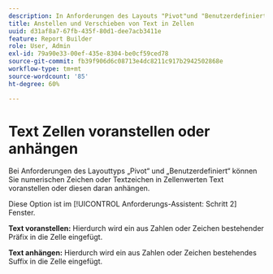 ```yaml
---
description: In Anforderungen des Layouts "Pivot"und "Benutzerdefiniert"erfahren Sie, wie Sie Zellen Textzeichenfolgen oder -zeichen voranstellen oder daran anhängen.
title: Anstellen und Verschieben von Text in Zellen
uuid: d31af8a7-67fb-435f-80d1-dee7acb3411e
feature: Report Builder
role: User, Admin
exl-id: 79a90e33-00ef-435e-8304-be0cf59ced78
source-git-commit: fb39f906d6c08713e4dc8211c917b2942502868e
workflow-type: tm+mt
source-wordcount: '85'
ht-degree: 60%

---
```


# Text Zellen voranstellen oder anhängen

Bei Anforderungen des Layouttyps „Pivot“ und „Benutzerdefiniert“ können Sie numerischen Zeichen oder Textzeichen in Zellenwerten Text voranstellen oder diesen daran anhängen.

Diese Option ist im [!UICONTROL Anforderungs-Assistent: Schritt 2] Fenster.

**Text voranstellen:** Hierdurch wird ein aus Zahlen oder Zeichen bestehender Präfix in die Zelle eingefügt.

**Text anhängen:** Hierdurch wird ein aus Zahlen oder Zeichen bestehendes Suffix in die Zelle eingefügt.
